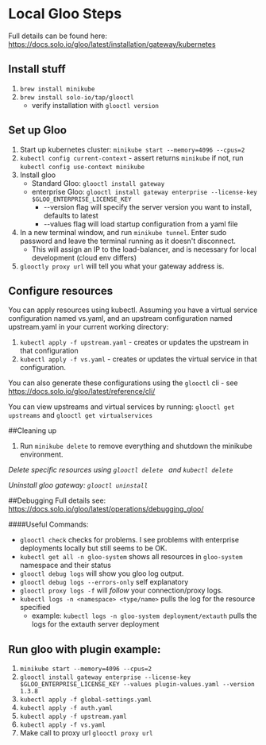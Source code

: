 # Local Gloo Steps
Full details can be found here: https://docs.solo.io/gloo/latest/installation/gateway/kubernetes
## Install stuff

1) `brew install minikube`
2) `brew install solo-io/tap/glooctl`
    - verify installation with `glooctl version`


## Set up Gloo

1) Start up kubernetes cluster: `minikube start --memory=4096 --cpus=2`
2) `kubectl config current-context` 
       - assert returns `minikube` if not, run `kubectl config use-context minikube`
3) Install gloo
    - Standard Gloo: `glooctl install gateway`
    - enterprise Gloo: `glooctl install gateway enterprise --license-key $GLOO_ENTERPRISE_LICENSE_KEY`
        - --version flag will specify the server version you want to install, defaults to latest
        - --values flag will load startup configuration from a yaml file
4) In a new terminal window, and run `minikube tunnel`.  Enter sudo password and leave the terminal running as it doesn't disconnect.
    - This will assign an IP to the load-balancer, and is necessary for local development (cloud env differs)
5) `glooctly proxy url` will tell you what your gateway address is.

## Configure resources
You can apply resources using kubectl.  Assuming you have a virtual service configuration named vs.yaml, and an upstream configuration named upstream.yaml in your current working directory:
 1) `kubectl apply -f upstream.yaml` - creates or updates the upstream in that configuration
 2) `kubectl apply -f vs.yaml` - creates or updates the virtual service in that configuration.
 
You can also generate these configurations using the `glooctl` cli - see https://docs.solo.io/gloo/latest/reference/cli/

 You can view upstreams and virtual services by running:
 `glooctl get upstreams` and `glooctl get virtualservices`
 
 ##Cleaning up
 1) Run `minikube delete` to remove everything and shutdown the minikube environment. 
 
 _Delete specific resources using `glooctl delete ` and `kubectl delete`_
 
 _Uninstall gloo gateway: `glooctl uninstall`_
 
 ##Debugging
 Full details see: https://docs.solo.io/gloo/latest/operations/debugging_gloo/
 
 ####Useful Commands:
 - `glooctl check` checks for problems.  I see problems with enterprise deployments locally but still seems to be OK.
 - `kubectl get all -n gloo-system` shows all resources in `gloo-system` namespace and their status
 - `glooctl debug logs` will show you gloo log output.
 - `glooctl debug logs --errors-only` self explanatory
 - `glooctl proxy logs -f` will *follow* your connection/proxy logs.
 - `kubectl logs -n <namespace> <type/name>` pulls the log for the resource specified
    - example: `kubectl logs -n gloo-system deployment/extauth` pulls the logs for the extauth server deployment
    
 ## Run gloo with plugin example:
 1) `minikube start --memory=4096 --cpus=2`
 2) `glooctl install gateway enterprise --license-key $GLOO_ENTERPRISE_LICENSE_KEY --values plugin-values.yaml --version 1.3.8`
 3) `kubectl apply -f global-settings.yaml`
 4) `kubectl apply -f auth.yaml`
 5) `kubectl apply -f upstream.yaml`
 6) `kubectl apply -f vs.yaml`
 7) Make call to proxy url `glooctl proxy url`
